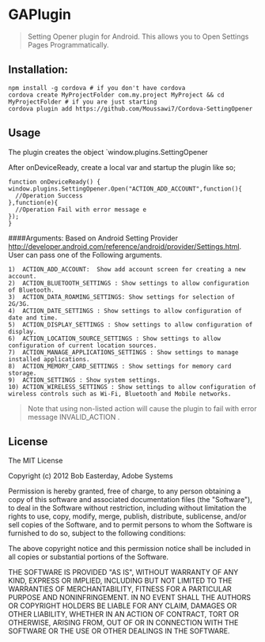 # GAPlugin

> Setting Opener plugin for Android. This allows you to Open Settings Pages Programmatically.

## Installation:

    npm install -g cordova # if you don't have cordova
    cordova create MyProjectFolder com.my.project MyProject && cd MyProjectFolder # if you are just starting
    cordova plugin add https://github.com/Moussawi7/Cordova-SettingOpener
	
## Usage
The plugin creates the object `window.plugins.SettingOpener

After onDeviceReady, create a local var and startup the plugin like so;

	function onDeviceReady() {
    window.plugins.SettingOpener.Open("ACTION_ADD_ACCOUNT",function(){
	  //Operation Success
	},function(e){
	  //Operation Fail with error message e
	});
	}
####Arguments:
Based on Android Setting Provider http://developer.android.com/reference/android/provider/Settings.html.
User can pass one of the Following arguments.

	1)	ACTION_ADD_ACCOUNT:  Show add account screen for creating a new account. 
	2)	ACTION_BLUETOOTH_SETTINGS : Show settings to allow configuration of Bluetooth. 
	3)  ACTION_DATA_ROAMING_SETTINGS: Show settings for selection of 2G/3G. 
	4)  ACTION_DATE_SETTINGS : Show settings to allow configuration of date and time. 
	5)  ACTION_DISPLAY_SETTINGS : Show settings to allow configuration of display. 
	6)  ACTION_LOCATION_SOURCE_SETTINGS : Show settings to allow configuration of current location sources. 
	7)  ACTION_MANAGE_APPLICATIONS_SETTINGS : Show settings to manage installed applications. 
	8)  ACTION_MEMORY_CARD_SETTINGS : Show settings for memory card storage. 
	9)  ACTION_SETTINGS : Show system settings. 
	10) ACTION_WIRELESS_SETTINGS : Show settings to allow configuration of wireless controls such as Wi-Fi, Bluetooth and Mobile networks. 


> Note that using non-listed action will cause the plugin to fail with error message INVALID_ACTION .

## License ##

The MIT License

Copyright (c) 2012 Bob Easterday, Adobe Systems

Permission is hereby granted, free of charge, to any person obtaining a copy
of this software and associated documentation files (the "Software"), to deal
in the Software without restriction, including without limitation the rights
to use, copy, modify, merge, publish, distribute, sublicense, and/or sell
copies of the Software, and to permit persons to whom the Software is
furnished to do so, subject to the following conditions:

The above copyright notice and this permission notice shall be included in
all copies or substantial portions of the Software.

THE SOFTWARE IS PROVIDED "AS IS", WITHOUT WARRANTY OF ANY KIND, EXPRESS OR
IMPLIED, INCLUDING BUT NOT LIMITED TO THE WARRANTIES OF MERCHANTABILITY,
FITNESS FOR A PARTICULAR PURPOSE AND NONINFRINGEMENT. IN NO EVENT SHALL THE
AUTHORS OR COPYRIGHT HOLDERS BE LIABLE FOR ANY CLAIM, DAMAGES OR OTHER
LIABILITY, WHETHER IN AN ACTION OF CONTRACT, TORT OR OTHERWISE, ARISING FROM,
OUT OF OR IN CONNECTION WITH THE SOFTWARE OR THE USE OR OTHER DEALINGS IN
THE SOFTWARE.